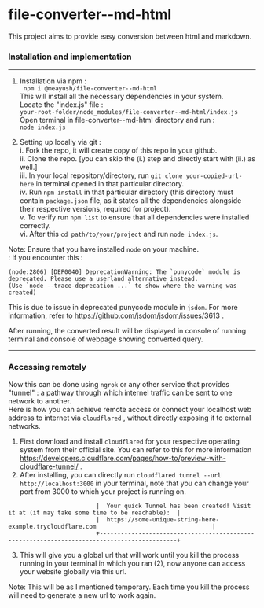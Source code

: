# file-converter--md-html

This project aims to provide easy conversion between html and markdown.

### Installation and implementation

---

1. Installation via npm :  
   ` npm i @meayush/file-converter--md-html`  
   This will install all the necessary dependencies in your system.  
   Locate the "index.js" file :  
   `your-root-folder/node_modules/file-converter--md-html/index.js`  
   Open terminal in file-converter--md-html directory and run :  
   `node index.js`

2. Setting up locally via git :  
   i. Fork the repo, it will create copy of this repo in your github.  
   ii. Clone the repo. [you can skip the (i.) step and directly start with (ii.) as well.]  
   iii. In your local repository/directory, run `git clone your-copied-url-here` in terminal opened in that particular directory.  
   iv. Run `npm install` in that particular directory (this directory must contain `package.json` file, as it states all the dependencies alongside their respective versions, required for project).  
   v. To verify run `npm list` to ensure that all dependencies were installed correctly.  
   vi. After this `cd path/to/your/project` and run `node index.js`.

Note: Ensure that you have installed `node` on your machine.  
 : If you encounter this :


    (node:2806) [DEP0040] DeprecationWarning: The `punycode` module is deprecated. Please use a userland alternative instead.
    (Use `node --trace-deprecation ...` to show where the warning was created)



This is due to issue in deprecated punycode module in `jsdom`.
For more information, refer to https://github.com/jsdom/jsdom/issues/3613 .

After running, the converted result will be displayed in console of running terminal and console of webpage showing converted query.

---

### Accessing remotely

Now this can be done using `ngrok` or any other service that provides "tunnel" : a pathway through which internel traffic can be sent to one network to another.  
Here is how you can achieve remote access or connect your localhost web address to internet via `cloudflared` , without directly exposing it to external networks.   
1. First download and install ``` cloudflared ```  for your respective operating system from their official site. You can refer to this for more information https://developers.cloudflare.com/pages/how-to/preview-with-cloudflare-tunnel/ .   
2. After installing, you can directly run ``` cloudflared tunnel --url http://localhost:3000 ``` in your terminal, note that you can change your port from 3000 to which your project is running on.   
```                      +--------------------------------------------------------------------------------------------+
                         |  Your quick Tunnel has been created! Visit it at (it may take some time to be reachable):  |
                         |  https://some-unique-string-here-example.trycloudflare.com                                 |
                         +--------------------------------------------------------------------------------------------+
```    
3. This will give you a global url that will work until you kill the process running in your terminal in which you ran (2), now anyone can access your website globally via this url.   

Note: This will be as I mentioned temporary. Each time you kill the process will need to generate a new url to work again.   
